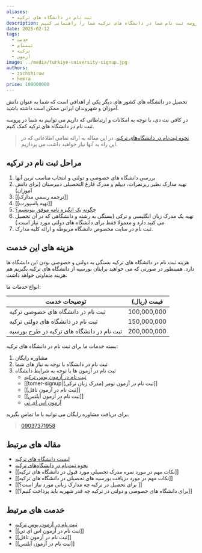 ```yaml
---
aliases:
  - ثبت نام در دانشگاه های ترکیه
description: در کافی نت دی با توجه به امکانات و ارتباطاتی که داریم، می توانیم در پروسه ثبت نام شما در دانشگاه های ترکیه شما را راهنمایی کنیم.
date: 2025-02-12
tags:
  - خدمت
  - ثبتنام
  - ترکیه
  - آزمون
image: ../media/turkiye-university-signup.jpg
authors:
  - zachshirow
  - hemra
price: 100000000
---
```


تحصیل در دانشگاه های کشور های دیگر یکی از اهدافی است که شما به عنوان دانش آموزان و شهروندان ایرانی ممکن است داشته باشید. 

در کافی نت دی، با توجه به امکانات و ارتباطاتی که داریم می توانیم به شما در پروسه ثبت نام در دانشگاه های ترکیه کمک کنیم. 

> [نحوه ثبت‌نام در دانشگاه‌های ترکیه](../blog/study-in-turkey.md). در این مقاله به ارائه تمامی اطلاعاتی که در این راه به آنها نیاز خواهید داشت می پردازیم.


## مراحل ثبت نام در ترکیه

1. بررسی دانشگاه های خصوصی و دولتی و انتخاب مناسب ترین آنها
2. تهیه مدارک نظیر ریزنمرات، دیپلم و مدرک فارغ التحصیلی دبیرستان (برای دانش آموزان)
3. [[ترجمه رسمی مدارک]]
4. [[تهیه پاسپورت]]
5. [چگونه یک انگیزه نامه موفق بنویسیم؟](../blog/writing-sop.md)
6. تهیه یک مدرک زبان انگلیسی و ترکی (بستگی به رشته و دانشگاهی که در آن تحصیل می کنید دارد و معمولا فقط برای دانشگاه های دولتی مورد نیاز است.) 
7. ثبت نام در سایت مخصوص دانشگاه مربوطه و ارائه کلیه مدارک. 

## هزینه های این خدمت

هزینه ثبت نام در دانشگاه های ترکیه بستگی به دولتی و خصوصی بودن این دانشگاه ها دارد. همینطور در صورتی که می خواهید برایتان بورسیه از دانشگاه های ترکیه بگیریم هم هزینه متفاوتی خواهد داشت. 

انواع خدمات ما:

| توضیحات خدمت                               | قیمت (ریال) |
| ------------------------------------------ | ----------- |
| ثبت نام در دانشگاه های خصوصی ترکیه         | 100,000,000 |
| ثبت نام در دانشگاه های دولتی ترکیه         | 150,000,000 |
| ثبت نام در دانشگاه های ترکیه در طرح بورسیه | 200,000,000 |

بسته خدمات ما برای ثبت نام در دانشگاه های ترکیه:

1. مشاوره رایگان
2. ثبت نام در دانشگاه با توجه به نیاز های شما
3. ثبت نام در آزمون ها با توجه به شرایط دانشگاه 
	- [ثبت نام در آزمون یوس ترکیه](yos-signup.mdx)
	- [[tomer-signup|ثبت نام در آزمون تومر (مدرک زبان ترکی)]]
	- [[ثبت نام در آزمون تافل]]
	- [[ثبت نام در آزمون آیلتس]]
	- [آزمون اس ای تی](../blog/sat-exam.md)


برای دریافت مشاوره رایگان می توانید با ما تماس بگیرید. 

>[09037371958](tel:09037371958)

## مقاله های مرتبط

- [لیست دانشگاه های ترکیه](../blog/turkiye-universities.mdx)
- [نحوه ثبت‌نام در دانشگاه‌های ترکیه](../blog/study-in-turkey.md)
- [[نکات مهم در مورد نمره مدرک تحصیلی مورد قبول در دانشگاه های ترکیه]]
- [[نکات مهم در مورد دریافت بورسیه های تحصیلی در دانشگاه های ترکیه]]
- [[برای تحصیل در ترکیه چه مدارک زبانی مورد نیاز است؟ ]]
- [[برای دانشگاه های خصوصی و دولتی در ترکیه چه قدر شهریه باید پرداخت کنیم؟]]

## خدمت های مرتبط

- [ثبت نام در آزمون یوس ترکیه](yos-signup.mdx)
- [[ثبت نام در آزمون اس ای تی]]
- [[ثبت نام در آزمون تافل]]
- [[ثبت نام در آزمون آیلتس]]
